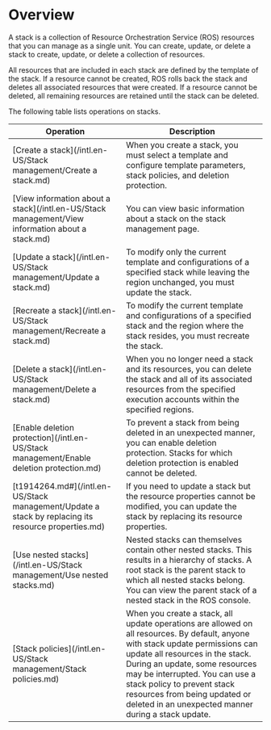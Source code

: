 # Overview

A stack is a collection of Resource Orchestration Service \(ROS\) resources that you can manage as a single unit. You can create, update, or delete a stack to create, update, or delete a collection of resources.

All resources that are included in each stack are defined by the template of the stack. If a resource cannot be created, ROS rolls back the stack and deletes all associated resources that were created. If a resource cannot be deleted, all remaining resources are retained until the stack can be deleted.

The following table lists operations on stacks.

|Operation|Description|
|---------|-----------|
|[Create a stack](/intl.en-US/Stack management/Create a stack.md)|When you create a stack, you must select a template and configure template parameters, stack policies, and deletion protection.|
|[View information about a stack](/intl.en-US/Stack management/View information about a stack.md)|You can view basic information about a stack on the stack management page.|
|[Update a stack](/intl.en-US/Stack management/Update a stack.md)|To modify only the current template and configurations of a specified stack while leaving the region unchanged, you must update the stack.|
|[Recreate a stack](/intl.en-US/Stack management/Recreate a stack.md)|To modify the current template and configurations of a specified stack and the region where the stack resides, you must recreate the stack.|
|[Delete a stack](/intl.en-US/Stack management/Delete a stack.md)|When you no longer need a stack and its resources, you can delete the stack and all of its associated resources from the specified execution accounts within the specified regions.|
|[Enable deletion protection](/intl.en-US/Stack management/Enable deletion protection.md)|To prevent a stack from being deleted in an unexpected manner, you can enable deletion protection. Stacks for which deletion protection is enabled cannot be deleted.|
|[t1914264.md\#](/intl.en-US/Stack management/Update a stack by replacing its resource properties.md)|If you need to update a stack but the resource properties cannot be modified, you can update the stack by replacing its resource properties.|
|[Use nested stacks](/intl.en-US/Stack management/Use nested stacks.md)|Nested stacks can themselves contain other nested stacks. This results in a hierarchy of stacks. A root stack is the parent stack to which all nested stacks belong. You can view the parent stack of a nested stack in the ROS console.|
|[Stack policies](/intl.en-US/Stack management/Stack policies.md)|When you create a stack, all update operations are allowed on all resources. By default, anyone with stack update permissions can update all resources in the stack. During an update, some resources may be interrupted. You can use a stack policy to prevent stack resources from being updated or deleted in an unexpected manner during a stack update.|

